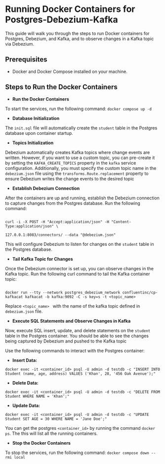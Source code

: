 
# Running Docker Containers for Postgres-Debezium-Kafka

  

This guide will walk you through the steps to run Docker containers for Postgres, Debezium, and Kafka, and to observe changes in a Kafka topic via Debezium.

  

## Prerequisites

  

- Docker and Docker Compose installed on your machine.

  

## Steps to Run the Docker Containers

  

-  **Run the Docker Containers**

To start the services, run the following command: ``` docker compose up -d ```

  

-  **Database Initialization**

The `init.sql` file will automatically create the `student` table in the Postgres database upon container startup.

-  **Topics Initialization**

Debezium automatically creates Kafka topics where change events are written. However, if you want to use a custom topic, you can pre-create it by setting the `KAFKA_CREATE_TOPICS` property in the `kafka` service configuration. Additionally, you must specify the custom topic name in the `debezium.json` file using the `transforms.Route.replacement` property to ensure Debezium writes the change events to the desired topic

  

-  **Establish Debezium Connection**

  

After the containers are up and running, establish the Debezium connection to capture changes from the Postgres database. Run the following command:

```

curl -i -X POST -H "Accept:application/json" -H "Content-Type:application/json" \

127.0.0.1:8083/connectors/ --data "@debezium.json"

```

This will configure Debezium to listen for changes on the `student` table in the Postgres database.

  

-  **Tail Kafka Topic for Changes**

Once the Debezium connector is set up, you can observe changes in the Kafka topic. Run the following curl command to tail the Kafka container topic:

```

docker run --tty --network postgres_debezium_network confluentinc/cp-kafkacat kafkacat -b kafka:9092 -C -s key=s -t <topic_name> 

```
Replace `<topic_name> ` with the name of the kafka topic defined in `debezium.json` file.

-  **Execute SQL Statements and Observe Changes in Kafka**

Now, execute SQL insert, update, and delete statements on the `student` table in the Postgres container. You should be able to see the changes being captured by Debezium and pushed to the Kafka topic

  

Use the following commands to interact with the Postgres container:

- **Insert Data:**

``` docker exec -it <container_id> psql -U admin -d testdb -c "INSERT INTO Student (name, age, address) VALUES ('Khan', 28, '456 Oak Avenue');" ```

  

- **Delete Data:**

``` docker exec -it <container_id> psql -U admin -d testdb -c "DELETE FROM Student WHERE NAME = 'Khan';" ```

- **Update Data:**

``` docker exec -it <container_id> psql -U admin -d testdb -c "UPDATE Student SET AGE = 30 WHERE NAME = 'Jane Doe';" ```

  

You can get the postgres `<container_id>` by running the command `docker ps`. The this will list all the running containers.

  

-  **Stop the Docker Containers**

To stop the services, run the following command: ``` docker compose down --rmi local ```